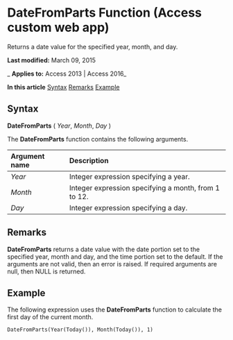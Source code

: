 
# DateFromParts Function (Access custom web app)
Returns a date value for the specified year, month, and day.

 **Last modified:** March 09, 2015

 _ **Applies to:** Access 2013 | Access 2016_

 **In this article**
[Syntax](#sectionSection0)
[Remarks](#sectionSection1)
[Example](#sectionSection2)



## Syntax
<a name="sectionSection0"> </a>

 **DateFromParts** ( _Year_, _Month_, _Day_ )

The  **DateFromParts** function contains the following arguments.



|**Argument name**|**Description**|
|:-----|:-----|
| _Year_|Integer expression specifying a year.|
| _Month_|Integer expression specifying a month, from 1 to 12.|
| _Day_|Integer expression specifying a day.|

## Remarks
<a name="sectionSection1"> </a>

 **DateFromParts** returns a date value with the date portion set to the specified year, month and day, and the time portion set to the default. If the arguments are not valid, then an error is raised. If required arguments are null, then NULL is returned.


## Example
<a name="sectionSection2"> </a>

The following expression uses the  **DateFromParts** function to calculate the first day of the current month.


```vb
DateFromParts(Year(Today()), Month(Today()), 1)
```

